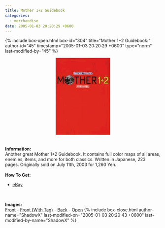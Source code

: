```yaml
---
title: Mother 1+2 Guidebook
categories:
  - merchandise
date: 2005-01-03 20:20:29 +0600
---
```

{% include box-open.html box-id="304" title="Mother 1+2 Guidebook:" author-id="45" timestamp="2005-01-03 20:20:29 +0600" type="norm" last-modified-by="45" %}
	<center>
	<img src="/merchandise/images/m12gb_title.jpg" border="0" alt="Mother 1+2 Guidebook" />
	</center>
	<br /><br />
	<b>Information:</b>
	<br />
	Another great Mother 1+2 Guidebook. It contains full color maps of all areas, enemies, 
	items, and more for both classics. Written in Japanese, 223 pages. Originally sold on 
	July 11th, 2003 for 1,260 Yen.
	<br /><br />
	<b>How To Get:</b>
	<br />
	<ul>
	<li><a href="http://www.ebay.com">eBay</a></li>
	</ul>
	<br /><br />
	<b>Images:</b>
	<br />
	<a href="/merchandise/images/m12gb_front.jpg">Front</a> - <a href="/merchandise/images/m12gb_front_tag.jpg">Front (With Tag)</a> - <a href="/merchandise/images/m12gb_back.jpg">Back</a> - 
	<a href="/merchandise/images/m12gb_open.jpg">Open</a>
{% include box-close.html author-name="ShadowX" last-modified-on="2005-01-03 20:20:43 +0600" last-modified-by-name="ShadowX" %}
